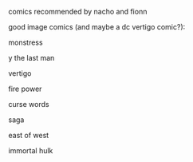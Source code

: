 comics recommended by nacho and fionn

good image comics (and maybe a dc vertigo comic?):

monstress

y the last man

vertigo

fire power

curse words

saga

east of west

immortal hulk